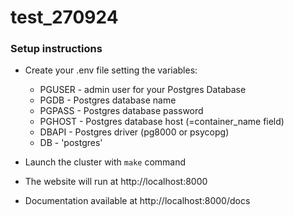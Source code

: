 # test_270924

### Setup instructions

- Create your .env file setting the variables:
    - PGUSER - admin user for your Postgres Database
    - PGDB - Postgres database name
    - PGPASS - Postgres database password
    - PGHOST - Postgres database host (=container_name field)
    - DBAPI - Postgres driver (pg8000 or psycopg)
    - DB - 'postgres'

- Launch the cluster with `make` command
- The website will run at http://localhost:8000
- Documentation available at http://localhost:8000/docs
